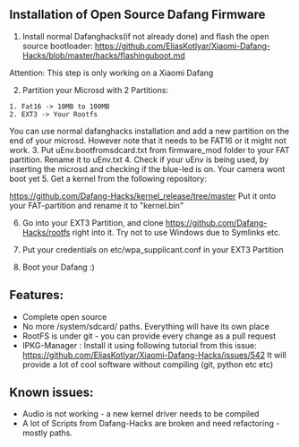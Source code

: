 ## Installation of Open Source Dafang Firmware

1. Install normal Dafanghacks(if not already done) and flash the open source bootloader:
https://github.com/EliasKotlyar/Xiaomi-Dafang-Hacks/blob/master/hacks/flashinguboot.md

Attention: This step is only working on a Xiaomi Dafang

2. Partition your Microsd with 2 Partitions: 

```
1. Fat16 -> 10MB to 100MB
2. EXT3 -> Your Rootfs
```

You can use normal dafanghacks installation and add a new partition on the end of your microsd.
However note that it needs to be FAT16 or it might not work.
3. Put uEnv.bootfromsdcard.txt from firmware_mod folder to your FAT partition. Rename it to uEnv.txt
4. Check if your uEnv is being used, by inserting the microsd and checking if the blue-led is on. Your camera wont boot yet
5. Get a kernel from the following repository:

https://github.com/Dafang-Hacks/kernel_release/tree/master
Put it onto your FAT-partition and rename it to "kernel.bin"

6. Go into your EXT3 Partition, and clone https://github.com/Dafang-Hacks/rootfs right into it.
Try not to use Windows due to Symlinks etc.

7. Put your credentials on etc/wpa_supplicant.conf in your EXT3 Partition
8. Boot your Dafang :)

## Features:
* Complete open source
* No more /system/sdcard/ paths. Everything will have its own place
* RootFS is under git - you can provide every change as a pull request
* IPKG-Manager : Install it using following tutorial from this issue: 
https://github.com/EliasKotlyar/Xiaomi-Dafang-Hacks/issues/542
It will provide a lot of cool software without compiling (git, python etc etc)


## Known issues:
* Audio is not working - a new kernel driver needs to be compiled
* A lot of Scripts from Dafang-Hacks are broken and need refactoring - mostly paths.






